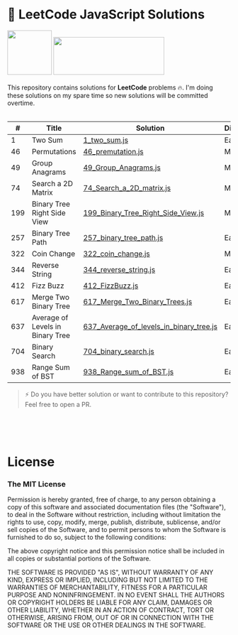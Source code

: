 # 🦄 LeetCode JavaScript Solutions

<div>
<img src="https://upload.wikimedia.org/wikipedia/commons/6/6a/JavaScript-logo.png" width="100" height="100"/>
<img src="https://miro.medium.com/max/2720/1*gBkMCGTAdSk4tu17SCa7RQ.png" width="250" height="85"/>
</div>
</br>
This repository contains solutions for <b>LeetCode</b> problems 🔥. I'm doing these solutions on my spare time so new solutions will be committed overtime.

</br>
</br>

|#| Title | Solution | Difficulty |
| ------------- | ------------- | ------------- | ------------- |
|1| Two Sum  | [1_two_sum.js](https://github.com/rthapa/leetcode-javascript/blob/master/solutions/1_two_sum.js)  | Easy  |
|46| Permutations| [46_premutation.js](https://github.com/rthapa/leetcode-javascript/blob/master/solutions/46_premutation.js) | Medium  |
|49| Group Anagrams| [49_Group_Anagrams.js](https://github.com/rthapa/leetcode-javascript/blob/master/solutions/49_Group_Anagrams.js) | Medium  |
|74| Search a 2D Matrix| [74_Search_a_2D_matrix.js](https://github.com/rthapa/leetcode-javascript/blob/master/solutions/74_Search_a_2D_matrix.js) | Medium  |
|199| Binary Tree Right Side View| [199_Binary_Tree_Right_Side_View.js](https://github.com/rthapa/leetcode-javascript/blob/master/solutions/199_Binary_Tree_Right_Side_View.js) | Medium  |
|257| Binary Tree Path| [257_binary_tree_path.js](https://github.com/rthapa/leetcode-javascript/blob/master/solutions/257_binary_tree_path.js) | Easy  |
|322| Coin Change| [322_coin_change.js](https://github.com/rthapa/leetcode-javascript/blob/master/solutions/322_coin_change.js) | Medium  |
|344| Reverse String| [344_reverse_string.js](https://github.com/rthapa/leetcode-javascript/blob/master/solutions/344_reverse_string.js) | Easy  |
|412| Fizz Buzz| [412_FizzBuzz.js](https://github.com/rthapa/leetcode-javascript/blob/master/solutions/412_FizzBuzz.js) | Easy  |
|617| Merge Two Binary Tree| [617_Merge_Two_Binary_Trees.js](https://github.com/rthapa/leetcode-javascript/blob/master/solutions/617_Merge_Two_Binary_Trees.js) | Easy  |
|637| Average of Levels in Binary Tree| [637_Average_of_levels_in_binary_tree.js](https://github.com/rthapa/leetcode-javascript/blob/master/solutions/637_Average_of_levels_in_binary_tree.js) | Easy  |
|704| Binary Search| [704_binary_search.js](https://github.com/rthapa/leetcode-javascript/blob/master/solutions/704_binary_search.js) | Easy  |
|938| Range Sum of BST| [938_Range_sum_of_BST.js](https://github.com/rthapa/leetcode-javascript/blob/master/solutions/938_Range_sum_of_BST.js) | Easy  |



>⚡ Do you have better solution or want to contribute to this repository? Feel free to open a PR.

</br>
</br>
</br>

# License
### The MIT License
Permission is hereby granted, free of charge, to any person obtaining a copy of this software and associated documentation files (the "Software"), to deal in the Software without restriction, including without limitation the rights to use, copy, modify, merge, publish, distribute, sublicense, and/or sell copies of the Software, and to permit persons to whom the Software is furnished to do so, subject to the following conditions:

The above copyright notice and this permission notice shall be included in all copies or substantial portions of the Software.

THE SOFTWARE IS PROVIDED "AS IS", WITHOUT WARRANTY OF ANY KIND, EXPRESS OR IMPLIED, INCLUDING BUT NOT LIMITED TO THE WARRANTIES OF MERCHANTABILITY, FITNESS FOR A PARTICULAR PURPOSE AND NONINFRINGEMENT. IN NO EVENT SHALL THE AUTHORS OR COPYRIGHT HOLDERS BE LIABLE FOR ANY CLAIM, DAMAGES OR OTHER LIABILITY, WHETHER IN AN ACTION OF CONTRACT, TORT OR OTHERWISE, ARISING FROM, OUT OF OR IN CONNECTION WITH THE SOFTWARE OR THE USE OR OTHER DEALINGS IN THE SOFTWARE.


